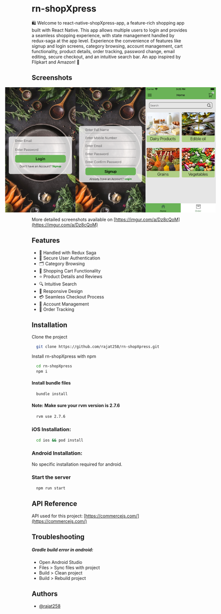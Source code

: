 # rn-shopXpress

🛍️ Welcome to react-native-shopXpress-app, a feature-rich shopping app built with React Native. This app allows multiple users to login and provides a seamless shopping experience, with state management handled by redux-saga at the app level. Experience the convenience of features like signup and login screens, category browsing, account management, cart functionality, product details, order tracking, password change, email editing, secure checkout, and an intuitive search bar. An app inspired by Flipkart and Amazon! 🚀


## Screenshots

<div style="display: flex; justify-content: center;">
  <img src="./app/assets/github/screenshot1.png" alt="App Screenshot" 
        style="display: block;
        height: 400px;
        width: '50%';
        margin: auto;"/>
    <img src="./app/assets/github/screenshot2.png" alt="App Screenshot" 
        style="display: block;
        height: 400px;
        width: '50%';
        margin: auto;"/>    
    <img src="./app/assets/github/screenshot3.png" alt="App Screenshot" 
        style="display: block;
        height: 400px;
        width: '50%';
        margin: auto;"/>
</div>

More detailed screenshots available on [https://imgur.com/a/Dz8cQoM](https://imgur.com/a/Dz8cQoM)

## Features

- 🧠 Handled with Redux Saga
- 🔐 Secure User Authentication
- 🗂️ Category Browsing
- 🛒 Shopping Cart Functionality
- ⭐ Product Details and Reviews
- 🔍 Intuitive Search
- 📱 Responsive Design
- 💳 Seamless Checkout Process
- 📧 Account Management
- 🚚 Order Tracking


## Installation

Clone the project

```bash
  git clone https://github.com/rajat258/rn-shopXpress.git
```

Install rn-shopXpress with npm

```bash
  cd rn-shopXpress
  npm i
```

#### Install bundle files

```bash
  bundle install
```

#### Note: Make sure your rvm version is 2.7.6

```bash
  rvm use 2.7.6
```

### iOS Installation:

```bash
  cd ios && pod install
```

### Android Installation:

No specific installation required for android.

### Start the server

```bash
  npm run start
```

## API Reference

API used for this project: [https://commercejs.com/](https://commercejs.com/)


## Troubleshooting

##### Gradle build error in android:
- Open Android Studio
- Files > Sync files with project
- Build > Clean project
- Build > Rebuild project


## Authors

- [@rajat258](https://github.com/rajat258)

